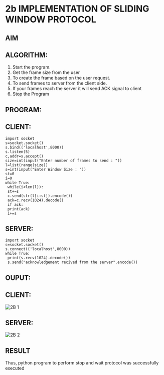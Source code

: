 # 2b IMPLEMENTATION OF SLIDING WINDOW PROTOCOL
## AIM
## ALGORITHM:
1. Start the program.
2. Get the frame size from the user
3. To create the frame based on the user request.
4. To send frames to server from the client side.
5. If your frames reach the server it will send ACK signal to client
6. Stop the Program
## PROGRAM:
## CLIENT:
```
import socket
s=socket.socket()
s.bind(('localhost',8000))
s.listen(5)
c,addr=s.accept()
size=int(input("Enter number of frames to send : "))
l=list(range(size))
s=int(input("Enter Window Size : "))
st=0
i=0
while True:
 while(i<len(l)):
 st+=s
 c.send(str(l[i:st]).encode())
 ack=c.recv(1024).decode()
 if ack:
 print(ack)
 i+=s
```
## SERVER:
```
import socket
s=socket.socket()
s.connect(('localhost',8000))
while True: 
 print(s.recv(1024).decode())
 s.send("acknowledgement recived from the server".encode())
```
## OUPUT:
## CLIENT:
![2B 1](https://github.com/suchitranath/2b_SLIDING_WINDOW_PROTOCOL/assets/145742631/0736c06d-59b8-4e91-a6d7-9f73d62a3d44)
## SERVER:
![2B 2](https://github.com/suchitranath/2b_SLIDING_WINDOW_PROTOCOL/assets/145742631/6cac161d-c3e6-4baf-a981-e324c02ab9c1)
## RESULT
Thus, python program to perform stop and wait protocol was successfully executed
